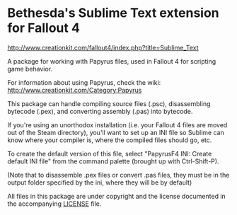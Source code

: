 # Bethesda's Sublime Text extension for Fallout 4
http://www.creationkit.com/fallout4/index.php?title=Sublime_Text

A package for working with Papyrus files, used in Fallout 4 for scripting game
behavior.

For information about using Papyrus, check the wiki:
http://www.creationkit.com/Category:Papyrus

This package can handle compiling source files (.psc), disassembling bytecode
(.pex), and converting assembly (.pas) into bytecode.

If you're using an unorthodox installation (i.e. your Fallout 4 files are
moved out of the Steam directory), you'll want to set up an INI file so
Sublime can know where your compiler is, where the compiled files should go,
etc.

To create the default version of this file, select "PapyrusF4 INI: Create
default INI file" from the command palette (brought up with Ctrl-Shift-P).

(Note that to disassemble .pex files or convert .pas files, they must be in
the output folder specified by the ini, where they will be by default)

All files in this package are under copyright and the license documented in
the accompanying [LICENSE](LICENSE) file.
